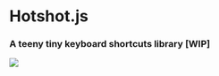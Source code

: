 Hotshot.js
==========
### A teeny tiny keyboard shortcuts library [WIP]

![](http://media.tumblr.com/tumblr_meh2kbVICW1rrdzra.gif)



